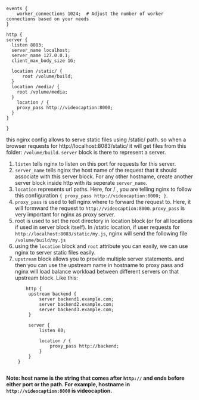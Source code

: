 ```
events {
    worker_connections 1024;  # Adjust the number of worker connections based on your needs
}

http {
server {
  listen 8083;
  server_name localhost;
  server_name 127.0.0.1;
  client_max_body_size 1G;

  location /static/ {
      root /volume/build;
  }
  location /media/ {
    root /volume/media;
  }
    location / {
    proxy_pass http://videocaption:8000;
  }
}

}
```

this nginx config allows to serve static files using /static/ path. so when a browser requests for http://localhost:8083/static/ it will get files from this folder: `/volume/build`. `server` block is there to represent a server.

1. `listen` tells nginx to listen on this port for requests for this server.
2. `server_name` tells nginx the host name of the request that it should associate with this server block. For any other hostname, create another server block inside http with its seperate `server_name`.
3. `location` represents url paths. Here, for / , you are telling nginx to follow this configuration `{ proxy_pass http://videocaption:8000; }`.
4. `proxy_pass` is used to tell nginx where to forward the request to. Here, it will formward the request to `http://videocaption:8000`.  `proxy_pass` is very important for nginx as proxy server.
5. root is used to set the root directory in location block (or for all locations if used in server block itself). In /static location, if user requests for `http://localhost:8083/static/my.js`, nginx will send the following file `/volume/build/my.js`
6. using the `location` block and `root` attribute you can easily, we can use nginx to server static files easily.
7. `upstream` block allows you to provide multiple server statements. and then you can use the upstream name in hostname to proxy pass and nginx will load balance workload between different servers on that upstream block. Like this:
   ```
       http {
        upstream backend {
            server backend1.example.com;
            server backend2.example.com;
            server backend3.example.com;
        }
    
        server {
            listen 80;
    
            location / {
                proxy_pass http://backend;
            }
        }
    }
    
   ```



**Note: host name is the string that comes after `http://` and ends before either port or the path. For example, hostname in `http://videocaption:8000` is videocaption.**
